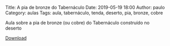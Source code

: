 Title: A pia de bronze do Tabernáculo
Date: 2019-05-19 18:00
Author: paulo
Category: aulas
Tags: aula, tabernáculo, tenda, deserto, pia, bronze, cobre

Aula sobre a pia de bronze (ou cobre) do Tabernáculo construído no deserto

[Download](https://www.dropbox.com/s/1kry31ielcmloxf/Aula%20EBD%20-%2019_05_2019.pdf?dl=1)